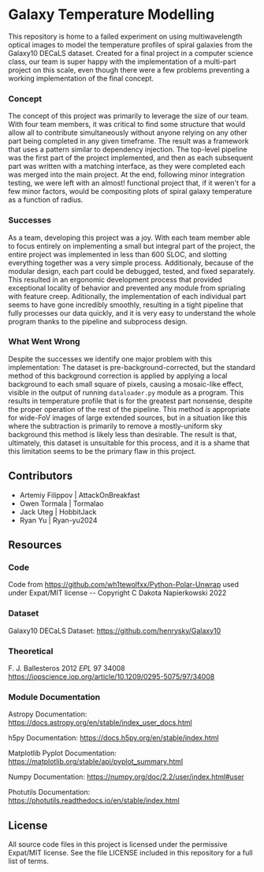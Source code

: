 # Galaxy Temperature Modelling

This repository is home to a failed experiment on using multiwavelength optical images to model the temperature profiles of spiral galaxies from the Galaxy10 DECaLS dataset.
Created for a final project in a computer science class, our team is super happy with the implementation of a multi-part project on this scale, even though there were a few problems preventing a working implementation of the final concept.

### Concept
The concept of this project was primarily to leverage the size of our team.
With four team members, it was critical to find some structure that would allow all to contribute simultaneously without anyone relying on any other part being completed in any given timeframe.
The result was a framework that uses a pattern similar to dependency injection.
The top-level pipeline was the first part of the project implemented, and then as each subsequent part was written with a matching interface, as they were completed each was merged into the main project.
At the end, following minor integration testing, we were left with an almost! functional project that, if it weren't for a few minor factors, would be compositing plots of spiral galaxy temperature as a function of radius.

### Successes
As a team, developing this project was a joy.
With each team member able to focus entirely on implementing a small but integral part of the project, the entire project was implemented in less than 600 SLOC, and slotting everything together was a very simple process.
Additionaly, because of the modular design, each part could be debugged, tested, and fixed separately.
This resulted in an ergonomic development process that provided exceptional locality of behavior and prevented any module from sprialing with feature creep.
Aditionally, the implementation of each individual part seems to have gone incredibly smoothly, resulting in a tight pipeline that fully processes our data quickly, and it is very easy to understand the whole program thanks to the pipeline and subprocess design.

### What Went Wrong
Despite the successes we identify one major problem with this implementation: The dataset is pre-background-corrected, but the standard method of this background correction is applied by applying a local background to each small square of pixels, causing a mosaic-like effect, visible in the output of running `dataloader.py` module as a program.
This results in temperature profile that is for the greatest part nonsense, despite the proper operation of the rest of the pipeline.
This method *is* appropriate for wide-FoV images of large extended sources, but in a situation like this where the subtraction is primarily to remove a mostly-uniform sky background this method is likely less than desirable.
The result is that, ultimately, this dataset is unsuitable for this process, and it is a shame that this limitation seems to be the primary flaw in this project.

## Contributors 
- Artemiy Filippov | AttackOnBreakfast
- Owen Tormala     | Tormalao
- Jack Uteg        | HobbitJack
- Ryan Yu          | Ryan-yu2024

## Resources
### Code
Code from https://github.com/wh1tewolfxx/Python-Polar-Unwrap used under Expat/MIT license -- Copyright C Dakota Napierkowski 2022

### Dataset
Galaxy10 DECaLS Dataset: https://github.com/henrysky/Galaxy10

### Theoretical
F. J. Ballesteros 2012 *EPL* 97 34008 https://iopscience.iop.org/article/10.1209/0295-5075/97/34008

### Module Documentation
Astropy Documentation: https://docs.astropy.org/en/stable/index_user_docs.html

h5py Documentation: https://docs.h5py.org/en/stable/index.html

Matplotlib Pyplot Documentation: https://matplotlib.org/stable/api/pyplot_summary.html

Numpy Documentation: https://numpy.org/doc/2.2/user/index.html#user

Photutils Documentation: https://photutils.readthedocs.io/en/stable/index.html

## License
All source code files in this project is licensed under the permissive Expat/MIT license.
See the file LICENSE included in this repository for a full list of terms.
